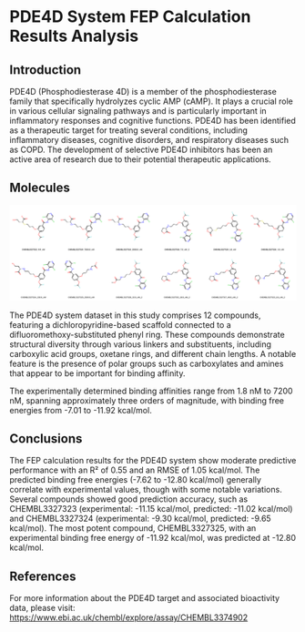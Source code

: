 # PDE4D System FEP Calculation Results Analysis

## Introduction

PDE4D (Phosphodiesterase 4D) is a member of the phosphodiesterase family that specifically hydrolyzes cyclic AMP (cAMP). It plays a crucial role in various cellular signaling pathways and is particularly important in inflammatory responses and cognitive functions. PDE4D has been identified as a therapeutic target for treating several conditions, including inflammatory diseases, cognitive disorders, and respiratory diseases such as COPD. The development of selective PDE4D inhibitors has been an active area of research due to their potential therapeutic applications.

## Molecules

![Molecular structures of representative compounds](mol_grid.png)

The PDE4D system dataset in this study comprises 12 compounds, featuring a dichloropyridine-based scaffold connected to a difluoromethoxy-substituted phenyl ring. These compounds demonstrate structural diversity through various linkers and substituents, including carboxylic acid groups, oxetane rings, and different chain lengths. A notable feature is the presence of polar groups such as carboxylates and amines that appear to be important for binding affinity.

The experimentally determined binding affinities range from 1.8 nM to 7200 nM, spanning approximately three orders of magnitude, with binding free energies from -7.01 to -11.92 kcal/mol.

## Conclusions

The FEP calculation results for the PDE4D system show moderate predictive performance with an R² of 0.55 and an RMSE of 1.05 kcal/mol. The predicted binding free energies (-7.62 to -12.80 kcal/mol) generally correlate with experimental values, though with some notable variations. Several compounds showed good prediction accuracy, such as CHEMBL3327323 (experimental: -11.15 kcal/mol, predicted: -11.02 kcal/mol) and CHEMBL3327324 (experimental: -9.30 kcal/mol, predicted: -9.65 kcal/mol). The most potent compound, CHEMBL3327325, with an experimental binding free energy of -11.92 kcal/mol, was predicted at -12.80 kcal/mol.

## References

For more information about the PDE4D target and associated bioactivity data, please visit:
https://www.ebi.ac.uk/chembl/explore/assay/CHEMBL3374902 